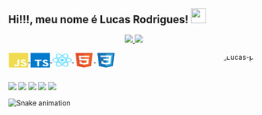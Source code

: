 ## Hi!!!, meu nome é Lucas Rodrigues! <img src="https://c.tenor.com/yIFG-IEbEVUAAAAi/running-inosuke-hashibara.gif" width="30" height="30" />
<div align="center">
  <a href="https://github.com/lucas123zx">
    <img height="180em" src="https://github-readme-stats.vercel.app/api?username=lucas123zx&show_icons=true&theme=dracula&include_all_commits=true&count_private=true"/>  
  <img height="180em" src="https://github-readme-stats.vercel.app/api/top-langs/?username=lucas123zx&layout=compact&langs_count=7&theme=dracula"/>
</div>  
  <div style="display: inline_block"><br>
  <img align="center" alt="Lucas-Js" height="30" width="40" src="https://raw.githubusercontent.com/devicons/devicon/master/icons/javascript/javascript-plain.svg">
  <img align="center" alt="Lucas-Ts" height="30" width="40" src="https://raw.githubusercontent.com/devicons/devicon/master/icons/typescript/typescript-plain.svg">
  <img align="center" alt="Lucas-React" height="30" width="40" src="https://raw.githubusercontent.com/devicons/devicon/master/icons/react/react-original.svg">
  <img align="center" alt="Lucas-HTML" height="30" width="40" src="https://raw.githubusercontent.com/devicons/devicon/master/icons/html5/html5-original.svg">
  <img align="center" alt="Lucas-CSS" height="30" width="40" src="https://raw.githubusercontent.com/devicons/devicon/master/icons/css3/css3-original.svg">
    <img align="right" alt="Lucas-pic" height="150" style="border-radius:50px;" 
      src="https://i.pinimg.com/564x/0d/d7/28/0dd728edb51c44086b41516b473c1ed7.jpg">
</div>
  
   ##
  
<div> 
  <a href="https://www.youtube.com/channel/UCLHaj-goCrM0AlliDi4pClA" target="_blank"><img src="https://img.shields.io/badge/YouTube-FF0000?style=for-the-badge&logo=youtube&logoColor=white" target="_blank"></a>
  <a href="https://www.instagram.com/luka_rodriigues/" target="_blank"><img src="https://img.shields.io/badge/-Instagram-%23E4405F?style=for-the-badge&logo=instagram&logoColor=white" target="_blank"></a>
  <a href="https://discord.com/channels/@me" target="_blank"><img src="https://img.shields.io/badge/Discord-7289DA?style=for-the-badge&logo=discord&logoColor=white" target="_blank"></a> 
<a href = "mailto:lozkillers@gmail.com@gmail.com"><img src="https://img.shields.io/badge/-Gmail-%23333?style=for-the-badge&logo=gmail&logoColor=white" target="_blank"></a>
  <a href="https://www.linkedin.com/in/lucas-rodrigues-483a83198/" target="_blank"><img src="https://img.shields.io/badge/-LinkedIn-%230077B5?style=for-the-badge&logo=linkedin&logoColor=white" target="_blank"></a> 
  
  ![Snake animation](https://github.com/lucas123zx/rafaballerini/blob/output/github-contribution-grid-snake.svg)
 
  </div>
  
